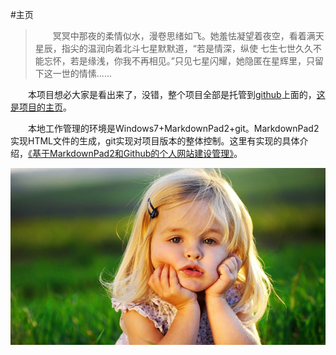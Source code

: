 #主页

>　　冥冥中那夜的柔情似水，漫卷思绪如飞。她羞怯凝望着夜空，看着满天星辰，指尖的温润向着北斗七星默默道，“若是情深，纵使 七生七世久久不能忘怀，若是缘浅，你我不再相见。”只见七星闪耀，她隐匿在星辉里，只留下这一世的情愫......


　　本项目想必大家是看出来了，没错，整个项目全部是托管到[github](https://github.com)上面的，[这是项目的主页](https://github.com/galuo/galuo.github.io)。

　　本地工作管理的环境是Windows7+MarkdownPad2+git。MarkdownPad2实现HTML文件的生成，git实现对项目版本的整体控制。这里有实现的具体介绍，[《基于MarkdownPad2和Github的个人网站建设管理》](article/基于MarkdownPad2和Github的个人网站建设管理.html)。


![](27063-106.jpg)

